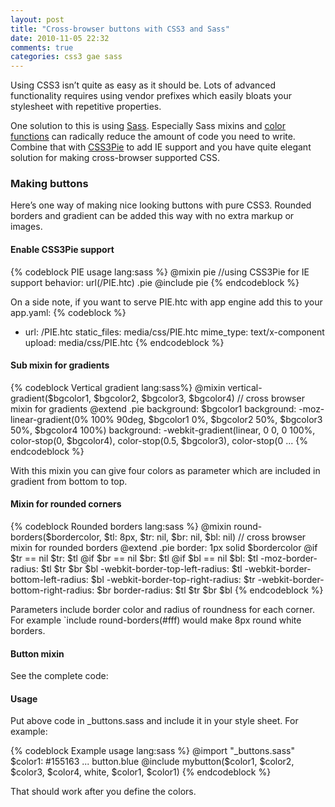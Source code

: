 ```yaml
---
layout: post
title: "Cross-browser buttons with CSS3 and Sass"
date: 2010-11-05 22:32
comments: true
categories: css3 gae sass
---
```

Using CSS3 isn’t quite as easy as it should be. Lots of advanced
functionality requires using vendor prefixes which easily bloats your
stylesheet with repetitive properties.

One solution to this is using [Sass][]. Especially Sass mixins and
[color functions][] can radically reduce the amount of code you need to
write. Combine that with [CSS3Pie][] to add IE support and you have
quite elegant solution for making cross-browser supported CSS.

### Making buttons

Here’s one way of making nice looking buttons with pure CSS3. Rounded
borders and gradient can be added this way with no extra markup or
images.

#### Enable CSS3Pie support

{% codeblock PIE usage lang:sass %}
@mixin pie
  //using CSS3Pie for IE support
  behavior: url(/PIE.htc)
.pie
  @include pie
{% endcodeblock %}

On a side note, if you want to serve PIE.htc with app engine add this to
your app.yaml:
{% codeblock %}
- url: /PIE.htc
  static_files: media/css/PIE.htc
  mime_type: text/x-component
  upload: media/css/PIE.htc
{% endcodeblock %}

#### Sub mixin for gradients

{% codeblock Vertical gradient lang:sass%}
@mixin vertical-gradient($bgcolor1, $bgcolor2, $bgcolor3, $bgcolor4)
  // cross browser mixin for gradients
  @extend .pie
  background: $bgcolor1
  background: -moz-linear-gradient(0% 100% 90deg, $bgcolor1 0%, $bgcolor2 50%, $bgcolor3 50%, $bgcolor4 100%)
  background: -webkit-gradient(linear, 0 0, 0 100%, color-stop(0, $bgcolor4), color-stop(0.5, $bgcolor3), color-stop(0 ...
{% endcodeblock %}

With this mixin you can give four colors as parameter which are included
in gradient from bottom to top.

#### Mixin for rounded corners

{% codeblock Rounded borders lang:sass %}
@mixin round-borders($bordercolor, $tl: 8px, $tr: nil, $br: nil, $bl: nil)
  // cross browser mixin for rounded borders
  @extend .pie
  border: 1px solid $bordercolor
  @if $tr == nil
    $tr: $tl
  @if $br == nil
    $br: $tl
  @if $bl == nil
    $bl: $tl
  -moz-border-radius: $tl $tr $br $bl
  -webkit-border-top-left-radius: $tl
  -webkit-border-bottom-left-radius: $bl
  -webkit-border-top-right-radius: $tr
  -webkit-border-bottom-right-radius: $br
  border-radius: $tl $tr $br $bl
{% endcodeblock %}

Parameters include border color and radius of roundness for each corner. For example `include
round-borders(\#fff) would make 8px round white borders.

#### Button mixin

See the complete code:

<script src="https://gist.github.com/664623.js?file=buttons.sass">
</script>
#### Usage

Put above code in \_buttons.sass and include it in your style sheet. For
example:

{% codeblock Example usage lang:sass %}
@import "_buttons.sass"
$color1: #155163
...
button.blue
  @include mybutton($color1, $color2, $color3, $color4, white, $color1, $color1)
{% endcodeblock %}

That should work after you define the colors.

  [Sass]: http://sass-lang.com/
  [color functions]: http://nex-3.com/posts/89-powerful-color-manipulation-with-sass
  [CSS3Pie]: http://css3pie.com/

